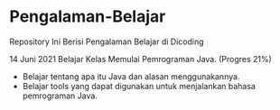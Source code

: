 # Pengalaman-Belajar
Repository Ini Berisi Pengalaman Belajar di Dicoding

14 Juni 2021
Belajar Kelas Memulai Pemrograman Java. (Progres 21%)
  * Belajar tentang apa itu Java dan alasan menggunakannya.
  * Belajar tools yang dapat digunakan untuk menjalankan bahasa pemrograman Java.
